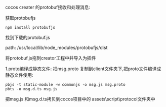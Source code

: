 # 

cocos creater 的protobuf接收和处理消息:

获取protobufjs
```
npm install protobufjs
```
找到下载的protobuf.js

path: /usr/local/lib/node_modules/protobufjs/dist

将protobuf.js拖到creator工程中并导入为插件


1.proto编译成静态文件:
把msg.proto 复制到client文件夹下,把proto文件编译成静态文件使用:
```
pbjs -t static-module -w commonjs -o msg.js msg.proto
pbts -o msg.d.ts msg.js
```

把msg.js 和msg.d.ts拷贝到cocos项目中的 assets\script\protocol文件夹中


